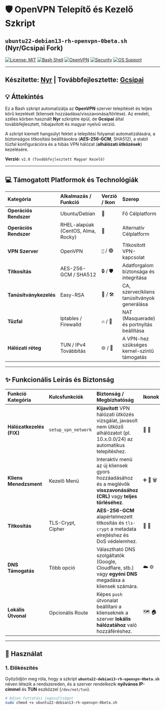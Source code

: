 # 🛡️ OpenVPN Telepítő és Kezelő Szkript

## `ubuntu22-debian13-rh-openvpn-0beta.sh` (Nyr/Gcsipai Fork)

[![License: MIT](https://img.shields.io/badge/License-MIT-yellow.svg)](https://opensource.org/licenses/MIT)
[![Bash Shell](https://img.shields.io/badge/Shell-Bash-blue.svg)](https://www.gnu.org/software/bash/)
[![OpenVPN](https://img.shields.io/badge/OpenVPN-2.6%2B-5A7A97?logo=openvpn&logoColor=white)](https://openvpn.net/)
[![Security](https://img.shields.io/badge/Encryption-AES256--GCM-9cf?logo=openssl&logoColor=white)](https://www.openssl.org/)
[![OS Support](https://img.shields.io/badge/OS%20Support-Debian%2FUbuntu%2FRHEL-red)](https://www.debian.org/)

---
**Készítette:** [Nyr](https://github.com/Nyr/openvpn-install) | **Továbbfejlesztette:** [Gcsipai](https://github.com/gcsipai)
---

## 💡 Áttekintés

Ez a Bash szkript automatizálja az **OpenVPN** szerver telepítését és teljes körű kezelését (kliensek hozzáadása/visszavonása/törlése). Az eredeti, széles körben használt **Nyr** szkriptre épül, de **Gcsipai** által továbbfejlesztett, hibajavított és magyar nyelvű verzió.

A szkript kiemelt hangsúlyt fektet a telepítési folyamat automatizálására, a biztonságos titkosítási beállításokra (**AES-256-GCM**, SHA512), a stabil tűzfal konfigurációra és a hibás VPN hálózat (**alhálózati ütközések**) kezelésére.

**Verzió:** `v2.0 (Továbbfejlesztett Magyar Kezelő)`

---

## 💻 Támogatott Platformok és Technológiák

| Kategória | Alkalmazás / Funkció | Verzió / Ikon | Szerep |
| :--- | :--- | :--- | :--- |
| **Operációs Rendszer** | Ubuntu/Debian | 🐧 | Fő Célplatform |
| **Operációs Rendszer** | RHEL-alapúak (CentOS, Alma, Rocky) | 🐘 | Alternatív Célplatform |
| **VPN Szerver** | OpenVPN | `🔑` / 🟢 | Titkosított VPN-kapcsolat |
| **Titkosítás** | AES-256-GCM / SHA512 | 🔒 / 🛡️ | Adatforgalom biztonsága és integritása |
| **Tanúsítványkezelés** | Easy-RSA | 📜 / 🛠️ | CA, szerver/kliens tanúsítványok generálása |
| **Tűzfal** | Iptables / Firewalld | `🔥` / 🧱 | NAT (Masquerade) és portnyitás beállítása |
| **Hálózati réteg** | TUN / IPv4 Továbbítás | 🌐 / 📡 | A VPN-hez szükséges kernel-szintű támogatás |

---

## ✨ Funkcionális Leírás és Biztonság

| Funkció Kategória | Kulcsfunkciók | Biztonság / Megbízhatóság | Ikonok |
| :--- | :--- | :--- | :--- |
| **Hálózatkezelés (FIX)** | `setup_vpn_network` | **Kijavított** VPN hálózati ütközés vizsgálat, javasolt nem ütköző alhálózatot (pl. 10.x.0.0/24) az automatikus telepítéshez. | 🚦 🔄 |
| **Kliens Menedzsment** | Kezelő Menü | Interaktív menü az új kliensek gyors hozzáadásához és a meglévők **visszavonásához (CRL)** vagy **teljes törléséhez**. | ➕ 🚫 🗑️ |
| **Titkosítás** | TLS-Crypt, Cipher | **AES-256-GCM** alapértelmezett titkosítás és `tls-crypt` a metadata elrejtéshez és DoS védelemhez. | 🔐 🤫 |
| **DNS Támogatás** | Több opció | Választható DNS szolgáltatók (Google, Cloudflare, stb.) vagy **egyéni DNS** megadása a kliensek számára. | ☁️ ⚙️ |
| **Lokális Útvonal** | Opcionális Route | Képes `push` útvonalat beállítani a klienseknek a szerver **lokális hálózatához** való hozzáféréshez. | 🗺️ 🏠 |

---

## 🚀 Használat

### 1. Előkészítés

Győződjön meg róla, hogy a szkript **`ubuntu22-debian13-rh-openvpn-0beta.sh`** néven létezik a rendszereden, és a szerver rendelkezik **nyilvános IP-címmel** és **TUN** eszközzel (`/dev/net/tun`).

```bash
# Adjon futtatási jogosultságot
sudo chmod +x ubuntu22-debian13-rh-openvpn-0beta.sh
